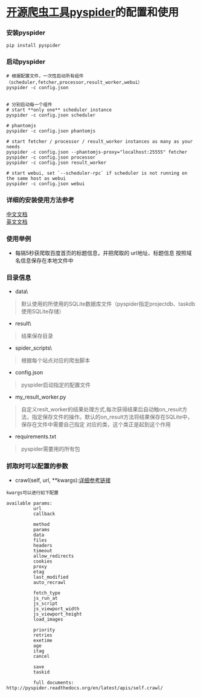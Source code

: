 # [开源爬虫工具pyspider](https://github.com/binux/pyspider)的配置和使用
### 安装pyspider
```
pip install pyspider
```
### 启动pyspider
```
# 根据配置文件，一次性启动所有组件（scheduler,fetcher,processor,result_worker,webui）
pyspider -c config.json


# 分别启动每一个组件
# start **only one** scheduler instance
pyspider -c config.json scheduler

# phantomjs
pyspider -c config.json phantomjs

# start fetcher / processor / result_worker instances as many as your needs
pyspider -c config.json --phantomjs-proxy="localhost:25555" fetcher
pyspider -c config.json processor
pyspider -c config.json result_worker

# start webui, set `--scheduler-rpc` if scheduler is not running on the same host as webui
pyspider -c config.json webui
```

### 详细的安装使用方法参考
[中文文档](http://www.pyspider.cn/book/pyspider/pyspider-Quickstart-2.html)  
[英文文档](http://docs.pyspider.org/en/latest/Quickstart/)

### 使用举例
- 每隔5秒获爬取百度首页的标题信息，并把爬取的 url地址、标题信息 按照域名信息保存在本地文件中

### 目录信息
- data\
> 默认使用的所使用的SQLite数据库文件（pyspider指定projectdb、taskdb使用SQLite存储）

- result\
> 结果保存目录

- spider_scripts\
> 根据每个站点对应的爬虫脚本

- config.json
> pyspider启动指定的配置文件

- my_result_worker.py
> 自定义reslt_worker的结果处理方式,每次获得结果后自动触on_result方法，指定保存文件的操作。默认的on_result方法将结果保存在SQLite中，保存在文件中需要自己指定
对应的类，这个类正是起到这个作用

- requirements.txt
> pyspider需要用的所有包

### 抓取时可以配置的参数
- crawl(self, url, **kwargs):[详细参考链接](http://pyspider.readthedocs.org/en/latest/apis/self.crawl/)
```
kwargs可以进行如下配置

available params:
          url
          callback

          method
          params
          data
          files
          headers
          timeout
          allow_redirects
          cookies
          proxy
          etag
          last_modified
          auto_recrawl

          fetch_type
          js_run_at
          js_script
          js_viewport_width
          js_viewport_height
          load_images

          priority
          retries
          exetime
          age
          itag
          cancel

          save
          taskid

          full documents: http://pyspider.readthedocs.org/en/latest/apis/self.crawl/
```